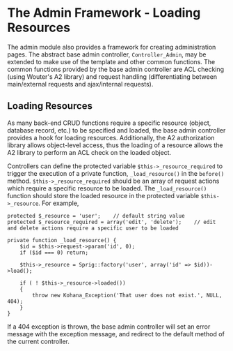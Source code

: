 # The Admin Framework - Loading Resources

The admin module also provides a framework for creating administration pages.
The abstract base admin controller, `Controller_Admin`, may be extended to make
use of the template and other common functions.  The common functions provided
by the base admin controller are ACL checking (using Wouter's A2 library) and
request handling (differentiating between main/external requests and ajax/internal
requests).

## Loading Resources

As many back-end CRUD functions require a specific resource (object, database record, etc.)
to be specified and loaded, the base admin controller provides a hook for loading resources.
Additionally, the A2 authorization library allows object-level access, thus the loading
of a resource allows the A2 library to perform an ACL check on the loaded object.

Controllers can define the protected variable `$this->_resource_required` to trigger the
execution of a private function, `_load_resource()` in the `before()` method.
`$this->_resource_required` should be an array of request actions which require a specific
resource to be loaded.  The `_load_resource()` function should store the loaded resource
in the protected variable `$this->_resource`.  For example,

    protected $_resource = 'user';    // default string value
    protected $_resource_required = array('edit', 'delete');    // edit and delete actions require a specific user to be loaded

    private function _load_resource() {
        $id = $this->request->param('id', 0);
        if ($id === 0) return;

        $this->_resource = Sprig::factory('user', array('id' => $id))->load();

        if ( ! $this->_resource->loaded())
        {
            throw new Kohana_Exception('That user does not exist.', NULL, 404);
        }
    }

If a 404 exception is thrown, the base admin controller will set an error message
with the exception message, and redirect to the default method of the current controller.


